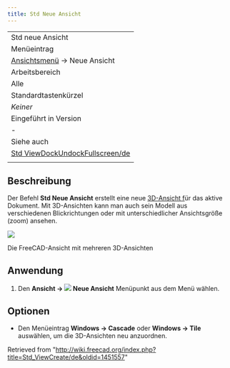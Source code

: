 ```yaml
---
title: Std Neue Ansicht
---
```


|                                                                                                       |
| ----------------------------------------------------------------------------------------------------- |
| Std neue Ansicht                                                                                      |
| Menüeintrag                                                                                           |
| [Ansichtsmenü](/Std_View_Menu/de "Std View Menu/de") → Neue Ansicht‏‎                                 |
| Arbeitsbereich                                                                                        |
| Alle                                                                                                  |
| Standardtastenkürzel                                                                                  |
| _Keiner_                                                                                              |
| Eingeführt in Version                                                                                 |
| -                                                                                                     |
| Siehe auch                                                                                            |
| [Std ViewDockUndockFullscreen/de](/Std_ViewDockUndockFullscreen/de "Std ViewDockUndockFullscreen/de") |
|                                                                                                       |

## Beschreibung

Der Befehl **Std Neue Ansicht** erstellt eine neue [3D-Ansicht f](/3D_view/de "3D view/de")ür das aktive Dokument. Mit 3D-Ansichten kann man auch sein Modell aus verschiedenen Blickrichtungen oder mit unterschiedlicher Ansichtsgröße (zoom) ansehen.

![](/images/ViewCreate1.png)

Die FreeCAD-Ansicht mit mehreren 3D-Ansichten

## Anwendung

1. Den **Ansicht → ![](/images/Std_ViewCreate.svg) Neue Ansicht** Menüpunkt aus dem Menü wählen.

## Optionen

- Den Menüeintrag **Windows → Cascade** oder **Windows → Tile** auswählen, um die 3D-Ansichten neu anzuordnen.

Retrieved from "<http://wiki.freecad.org/index.php?title=Std_ViewCreate/de&oldid=1451557>"
